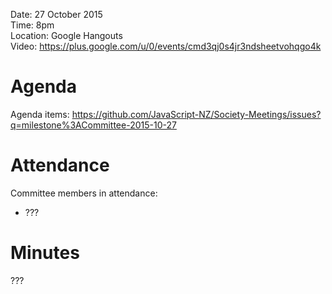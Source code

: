 Date: 27 October 2015   
Time: 8pm   
Location: Google Hangouts  
Video: https://plus.google.com/u/0/events/cmd3qj0s4jr3ndsheetvohqgo4k

# Agenda

Agenda items:  https://github.com/JavaScript-NZ/Society-Meetings/issues?q=milestone%3ACommittee-2015-10-27

# Attendance
Committee members in attendance:
* ???


# Minutes

???
